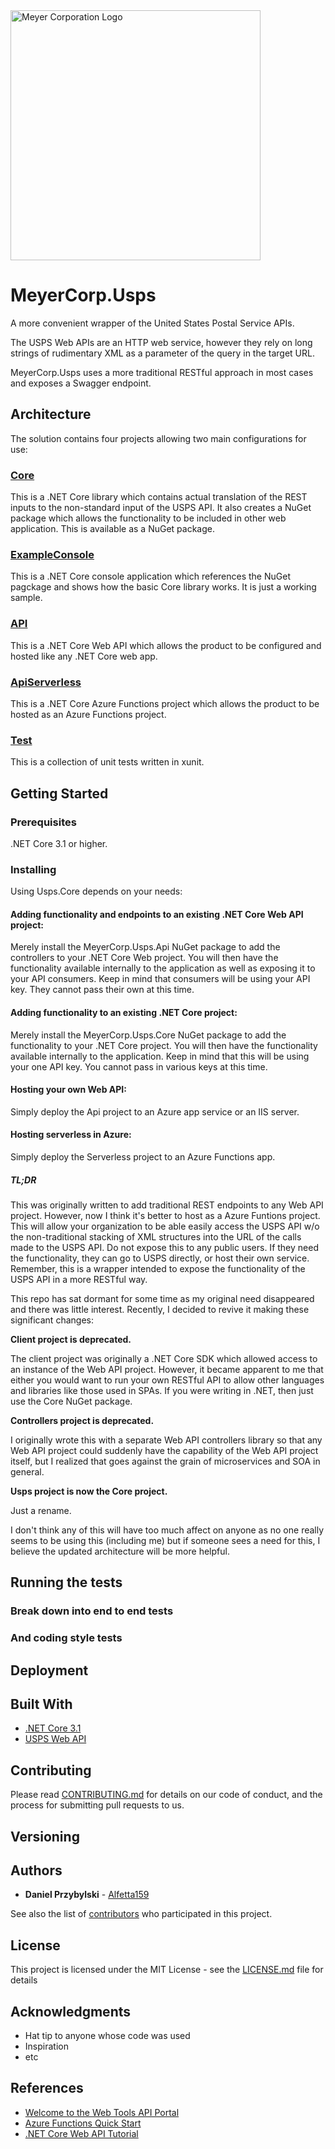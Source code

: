 <img alt="Meyer Corporation Logo" src="https://lemon-river-09725971e.azurestaticapps.net/images/Meyer.jpg" width="400" />

# MeyerCorp.Usps

A more convenient wrapper of the United States Postal Service APIs. 

The USPS Web APIs are an HTTP web service, however they rely on long strings of rudimentary XML as a parameter of the query in the target URL.

MeyerCorp.Usps uses a more traditional RESTful approach in most cases and exposes a Swagger endpoint.

## Architecture

The solution contains four projects allowing two main configurations for use:

### [Core](https://github.com/MeyerCorporation/Usps.Core/tree/dev/Core)

This is a .NET Core library which contains actual translation of the REST inputs to the non-standard input of the USPS API. It also creates a NuGet package which allows the functionality to be included in other web application. This is available as a NuGet package.

### [ExampleConsole](https://github.com/MeyerCorporation/Usps.Core/tree/dev/ExampleConsole)

This is a .NET Core console application which references the NuGet pagckage and shows how the basic Core library works. It is just a working sample.

### [API](https://github.com/MeyerCorporation/Usps.Core/tree/dev/Api)

This is a .NET Core Web API which allows the product to be configured and hosted like any .NET Core web app.

### [ApiServerless](https://github.com/MeyerCorporation/Usps.Core/tree/dev/ApiServerless)

This is a .NET Core Azure Functions project which allows the product to be hosted as an Azure Functions project.

### [Test](https://github.com/MeyerCorporation/Usps.Core/tree/dev/Test)

This is a collection of unit tests written in xunit.

## Getting Started


### Prerequisites

.NET Core 3.1 or higher.

### Installing

Using Usps.Core depends on your needs:

#### Adding functionality and endpoints to an existing .NET Core Web API project:

Merely install the MeyerCorp.Usps.Api NuGet package to add the controllers to your .NET Core Web project. You will then have the functionality available internally to the application as well as exposing it to your API consumers. Keep in mind that consumers will be using your API key. They cannot pass their own at this time.

#### Adding functionality to an existing .NET Core project:

Merely install the MeyerCorp.Usps.Core NuGet package to add the functionality to your .NET Core project. You will then have the functionality available internally to the application. Keep in mind that this will be using your one API key. You cannot pass in various keys at this time.

#### Hosting your own Web API:

Simply deploy the Api project to an Azure app service or an IIS server.

#### Hosting serverless in Azure:

Simply deploy the Serverless project to an Azure Functions app.

##### TL;DR

This was originally written to add traditional REST endpoints to any Web API project. However, now I think it's better to host as a Azure Funtions project. This will allow your organization to be able easily access the USPS API w/o the non-traditional stacking of XML structures into the URL of the calls made to the USPS API. Do not expose this to any public users. If they need the functionality, they can go to USPS directly, or host their own service. Remember, this is a wrapper intended to expose the functionality of the USPS API in a more RESTful way.

This repo has sat dormant for some time as my original need disappeared and there was little interest. Recently, I decided to revive it making these significant changes:

**Client project is deprecated.**

The client project was originally a .NET Core SDK which allowed access to an instance of the Web API project. However, it became apparent to me that either you would want to run your own RESTful API to allow other languages and libraries like those used in SPAs. If you were writing in .NET, then just use the Core NuGet package.

**Controllers project is deprecated.**

I originally wrote this with a separate Web API controllers library so that any Web API project could suddenly have the capability of the Web API project itself, but I realized that goes against the grain of microservices and SOA in general.

**Usps project is now the Core project.**

Just a rename.

I don't think any of this will have too much affect on anyone as no one really seems to be using this (including me) but if someone sees a need for this, I believe the updated architecture will be more helpful.

## Running the tests

### Break down into end to end tests

### And coding style tests

## Deployment

## Built With

* [.NET Core 3.1](https://docs.microsoft.com/en-us/dotnet/core/)
* [USPS Web API](https://www.usps.com/business/web-tools-apis/welcome.htm)

## Contributing

Please read [CONTRIBUTING.md](CONTRIBUTING.md) for details on our code of conduct, and the process for submitting pull requests to us.

## Versioning

## Authors

* **Daniel Przybylski** - [Alfetta159](https://github.com/Alfetta159)

See also the list of [contributors](https://github.com/MeyerCorporation/Usps.Core/graphs/contributors) who participated in this project.

## License

This project is licensed under the MIT License - see the [LICENSE.md](LICENSE.md) file for details

## Acknowledgments

* Hat tip to anyone whose code was used
* Inspiration
* etc

## References

* [Welcome to the Web Tools API Portal](https://www.usps.com/business/web-tools-apis/welcome.htm)
* [Azure Functions Quick Start](https://docs.microsoft.com/en-us/azure/azure-functions/functions-create-your-first-function-visual-studio#:~:text=Table%201%20%20%20%20Setting%20%20,created%20function%20can%20be%20triggered%20by%20...%20)
* [.NET Core Web API Tutorial](https://docs.microsoft.com/en-us/aspnet/core/tutorials/first-web-api?view=aspnetcore-5.0&tabs=visual-studio)
